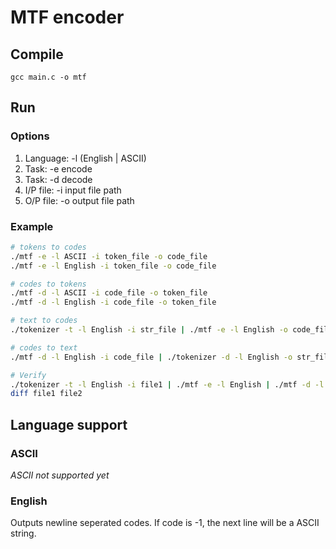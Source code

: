 # MTF encoder
## Compile
`gcc main.c -o mtf`
## Run
### Options
1. Language: -l (English | ASCII)
2. Task: -e encode
3. Task: -d decode
4. I/P file: -i input file path
5. O/P file: -o output file path
### Example
~~~~bash
# tokens to codes
./mtf -e -l ASCII -i token_file -o code_file
./mtf -e -l English -i token_file -o code_file

# codes to tokens
./mtf -d -l ASCII -i code_file -o token_file
./mtf -d -l English -i code_file -o token_file

# text to codes
./tokenizer -t -l English -i str_file | ./mtf -e -l English -o code_file

# codes to text
./mtf -d -l English -i code_file | ./tokenizer -d -l English -o str_file

# Verify
./tokenizer -t -l English -i file1 | ./mtf -e -l English | ./mtf -d -l English  | ./tokenizer -d -l English -o file2
diff file1 file2
~~~~

## Language support
### ASCII
*ASCII not supported yet*
### English
Outputs newline seperated codes. If code is -1, the next line will be a ASCII string.